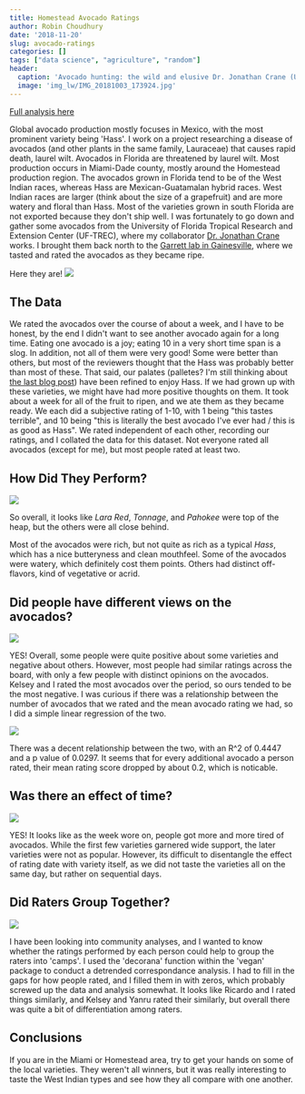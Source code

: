 ```yaml
---
title: Homestead Avocado Ratings
author: Robin Choudhury
date: '2018-11-20'
slug: avocado-ratings
categories: []
tags: ["data science", "agriculture", "random"]
header:
  caption: 'Avocado hunting: the wild and elusive Dr. Jonathan Crane (UF-TREC) harvesting some avocados'
  image: 'img_lw/IMG_20181003_173924.jpg'
---
```


[Full analysis here](https://github.com/robchoudhury/avocado_tasting)

Global avocado production mostly focuses in Mexico, with the most prominent variety being 'Hass'. I work on a project researching a disease of avocados (and other plants in the same family, Lauraceae) that causes rapid death, laurel wilt. Avocados in Florida are threatened by laurel wilt. Most production occurs in Miami-Dade county, mostly around the Homestead production region. The avocados grown in Florida tend to be of the West Indian races, whereas Hass are Mexican-Guatamalan hybrid races. West Indian races are larger (think about the size of a grapefruit) and are more watery and floral than Hass. Most of the varieties grown in south Florida are not exported because they don't ship well. I was fortunately to go down and gather some avocados from the University of Florida Tropical Research and Extension Center (UF-TREC), where my collaborator [Dr. Jonathan Crane](https://trec.ifas.ufl.edu/faculty/jcrane/) works. I brought them back north to the [Garrett lab in Gainesville](http://www.garrettlab.com/), where we tasted and rated the avocados as they became ripe. 

Here they are!
![](/img/img_lw/IMG_20181008_084604.jpg)


## The Data

We rated the avocados over the course of about a week, and I have to be honest, by the end I didn't want to see another avocado again for a long time. Eating one avocado is a joy; eating 10 in a very short time span is a slog. In addition, not all of them were very good! Some were better than others, but most of the reviewers thought that the Hass was probably better than most of these. That said, our palates (palletes? I'm still thinking about [the last blog post](https://robchoudhury.netlify.com/post/colors/)) have been refined to enjoy Hass. If we had grown up with these varieties, we might have had more positive thoughts on them. It took about a week for all of the fruit to ripen, and we ate them as they became ready.  We each did a subjective rating of 1-10, with 1 being "this tastes terrible", and 10 being "this is literally the best avocado I've ever had / this is as good as Hass". We rated independent of each other, recording our ratings, and I collated the data for this dataset. Not everyone rated all avocados (except for me), but most people rated at least two.

## How Did They Perform?

![](/img/img_lw/2018-11-20.variety.rating.png)

So overall, it looks like *Lara Red*, *Tonnage*, and *Pahokee* were top of the heap, but the others were all close behind.

Most of the avocados were rich, but not quite as rich as a typical *Hass*, which has a nice butteryness and clean mouthfeel. Some of the avocados were watery, which definitely cost them points. Others had distinct off-flavors, kind of vegetative or acrid. 

## Did people have different views on the avocados?

![](/img/img_lw/2018-11-20.variety.rating.person.png)

YES! Overall, some people were quite positive about some varieties and negative about others. However, most people had similar ratings across the board, with only a few people with distinct opinions on the avocados. Kelsey and I rated the most avocados over the period, so ours tended to be the most negative. I was curious if there was a relationship between the number of avocados that we rated and the mean avocado rating we had, so I did a simple linear regression of the two. 

![](/img/img_lw/2018-11-20.variety.rating.lm.png)

There was a decent relationship between the two, with an R^2 of 0.4447 and a p value of 0.0297. It seems that for every additional avocado a person rated, their mean rating score dropped by about 0.2, which is noticable. 

## Was there an effect of time?  

![](/img/img_lw/2018-11-20.variety.rating.date.png)

YES! It looks like as the week wore on, people got more and more tired of avocados. While the first few varieties garnered wide support, the later varieties were not as popular. However, its difficult to disentangle the effect of rating date with variety itself, as we did not taste the varieties all on the same day, but rather on sequential days. 

## Did Raters Group Together?

![](/img/img_lw/2018-11-20.variety.ordination.png)

I have been looking into community analyses, and I wanted to know whether the ratings performed by each person could help to group the raters into 'camps'. I used the 'decorana' function within the 'vegan' package to conduct a detrended correspondance analysis. I had to fill in the gaps for how people rated, and I filled them in with zeros, which probably screwed up the data and analysis somewhat. It looks like Ricardo and I rated things similarly, and Kelsey and Yanru rated their similarly, but overall there was quite a bit of differentiation among raters.

## Conclusions

If you are in the Miami or Homestead area, try to get your hands on some of the local varieties. They weren't all winners, but it was really interesting to taste the West Indian types and see how they all compare with one another.
